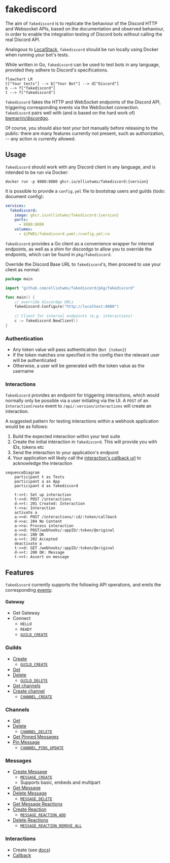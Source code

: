 # fakediscord

The aim of `fakediscord` is to replicate the behaviour of the Discord HTTP and Websocket APIs, based on the documentation and observed behaviour, in order to enable the integration testing of Discord bots without calling the real Discord API. 

Analogous to [LocalStack](https://github.com/localstack/localstack), `fakediscord` should be run locally using Docker when running your bot's tests.

While written in Go, `fakediscord` can be used to test bots in any language, provided they adhere to Discord's specifications.

```mermaid
flowchart LR
t["Your tests"] --> b["Your Bot"] --> d["Discord"]
b --> f["fakediscord"]
t --> f["fakediscord"]
```


`fakediscord` fakes the HTTP and WebSocket endpoints of the Discord API, triggering corresponding events via the WebSocket connection. `fakediscord` pairs well with (and is based on the hard work of) [bwmarrin/discordgo](https://github.com/bwmarrin/discordgo). 

Of course, you should also test your bot manually before releasing to the public: there are many features currently not present, such as authorization, -- any action is currently allowed.

## Usage

`fakediscord` should work with any Discord client in any language, and is intended to be run via Docker:

```shell
docker run -p 8080:8080 ghcr.io/elliotwms/fakediscord:{version}
```

It is possible to provide a `config.yml` file to bootstrap users and guilds (todo: document config): 

```yaml
services:
  fakediscord:
    image: ghcr.io/elliotwms/fakediscord:{version}
    ports:
      - 8080:8080
    volumes:
      - ${PWD}/fakediscord.yaml:/config.yml:ro
```

`fakediscord` provides a Go client as a convenience wrapper for internal endpoints, as well as a shim for discordgo to allow you to override the endpoints, which can be found in `pkg/fakediscord`.

Override the Discord Base URL to `fakediscord`'s, then proceed to use your client as normal:

```go
package main

import "github.com/elliotwms/fakediscord/pkg/fakediscord"

func main() { 
	// override discordgo URLs
	fakediscord.Configure("http://localhost:8080") 
	
	// Client for internal endpoints (e.g. interactions)
	c := fakediscord.NewClient()
}
```

### Authentication

* Any token value will pass authentication (`Bot {token}`)
* If the token matches one specified in the config then the relevant user will be authenticated
* Otherwise, a user will be generated with the token value as the username 

### Interactions

`fakediscord` provides an endpoint for triggering interactions, which would normally only be possible via a user initiating via the UI. A `POST` of an `InteractionCreate` event to `/api/:version/interactions` will create an interaction.

A suggested pattern for testing interactions within a webhook application would be as follows: 

1. Build the expected interaction within your test suite
2. Create the initial interaction in `fakediscord`. This will provide you with IDs, tokens etc
3. Send the interaction to your application's endpoint
4. Your application will likely call the [interaction's callback url](https://discord.com/developers/docs/interactions/receiving-and-responding#interaction-callback) to acknowledge the interaction

```mermaid
sequenceDiagram
    participant t as Tests
    participant a as App
    participant d as fakediscord
    
    t->>t: Set up interaction
    t->>d: POST /interactions
    d->>t: 201 Created: Interaction
    t->>a: Interaction
    activate a
    a->>d: POST /interactions/:id/:token/callback
    d->>a: 204 No Content
    a->>a: Process interaction
    a->>d: POST/webhooks/:appID/:token/@original
    d->>a: 200 OK
    a->>t: 202 Accepted
    deactivate a
    t->>d: GET /webhooks/:appID/:token/@original
    d->>t: 200 OK: Message
    t->>t: Assert on message
```

## Features

`fakediscord` currently supports the following API operations, and emits the corresponding [events](https://discord.com/developers/docs/topics/gateway-events):

#### Gateway

* Get Gateway
* Connect
  * `HELLO`
  * `READY`
  * [`GUILD_CREATE`](https://discord.com/developers/docs/events/gateway-events#guild-create)

### Guilds

* [Create](https://discord.com/developers/docs/resources/guild#create-guild)
  * [`GUILD_CREATE`](https://discord.com/developers/docs/events/gateway-events#guild-create)
* [Get](https://discord.com/developers/docs/resources/guild#get-guild)
* [Delete](https://discord.com/developers/docs/resources/guild#delete-guild)
  * [`GUILD_DELETE`](https://discord.com/developers/docs/events/gateway-events#guild-delete)
* [Get channels](https://discord.com/developers/docs/resources/guild#get-guild-channels)
* [Create channel](https://discord.com/developers/docs/resources/guild#create-guild-channel)
  * [`CHANNEL_CREATE`](https://discord.com/developers/docs/events/gateway-events#channel-create)

### Channels

* [Get](https://discord.com/developers/docs/resources/channel#get-channel)
* [Delete](https://discord.com/developers/docs/resources/channel#deleteclose-channel)
  * [`CHANNEL_DELETE`](https://discord.com/developers/docs/events/gateway-events#channel-delete)
* [Get Pinned Messages](https://discord.com/developers/docs/resources/channel#get-pinned-messages)
* [Pin Message](https://discord.com/developers/docs/resources/channel#pin-message)
  * [`CHANNEL_PINS_UPDATE`](https://discord.com/developers/docs/events/gateway-events#channel-pins-update)

### Messages

* [Create Message](https://discord.com/developers/docs/resources/message#create-message)
  * [`MESSAGE_CREATE`](https://discord.com/developers/docs/events/gateway-events#message-create)
  * Supports basic, embeds and multipart 
* [Get Message](https://discord.com/developers/docs/resources/message#get-channel-message)
* [Delete Message](https://discord.com/developers/docs/resources/message#delete-message)
  * [`MESSAGE_DELETE`](https://discord.com/developers/docs/resources/message#delete-message)
* [Get Message Reactions](https://discord.com/developers/docs/resources/message#get-reactions)
* [Create Reaction](https://discord.com/developers/docs/resources/message#create-reaction)
  * [`MESSAGE_REACTION_ADD`](https://discord.com/developers/docs/events/gateway-events#message-reaction-add)
* [Delete Reactions](https://discord.com/developers/docs/resources/message#delete-all-reactions)
  * [`MESSAGE_REACTION_REMOVE_ALL`](https://discord.com/developers/docs/events/gateway-events#message-reaction-remove-all)

### Interactions

* Create (see [docs](#interactions))
* [Callback](https://discord.com/developers/docs/interactions/receiving-and-responding#interaction-callback)
